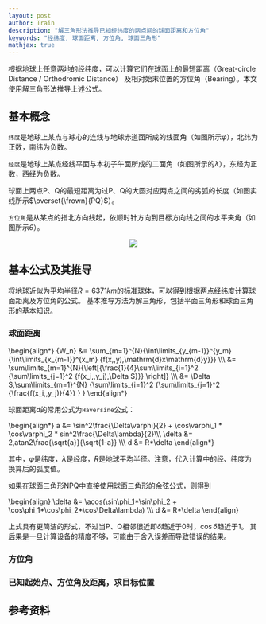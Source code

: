 ```yaml
---
layout: post
author: Train
description: "解三角形法推导已知经纬度的两点间的球面距离和方位角"
keywords: "经纬度, 球面距离, 方位角, 球面三角形"
mathjax: true
---
```


根据地球上任意两地的经纬度，可以计算它们在球面上的最短距离（Great-circle Distance / Orthodromic Distance）
及相对始末位置的方位角（Bearing）。本文使用解三角形法推导上述公式。

## 基本概念

`纬度`是地球上某点与球心的连线与地球赤道面所成的线面角（如图所示$\varphi$），北纬为正数，南纬为负数。

`经度`是地球上某点经线平面与本初子午面所成的二面角（如图所示的$\lambda$），东经为正数，西经为负数。

球面上两点P、Q的最短距离为过P、Q的大圆对应两点之间的劣弧的长度（如图实线所示$\overset{\frown}{PQ}$）。

`方位角`是从某点的指北方向线起，依顺时针方向到目标方向线之间的水平夹角（如图所示$\theta$）。

<div align='center'><img src="{{ "/images/2017-03-08-01.png" | prepend: site.baseurl }}"></div>

## 基本公式及其推导

将地球近似为平均半径$R=6371km$的标准球体，可以得到根据两点经纬度计算球面距离及方位角的公式。
基本推导方法为解三角形，包括平面三角形和球面三角形的基本知识。

### 球面距离

\begin{align\*}
{W\_n} &= \sum\_{m=1}^{N}{\int\limits\_{y\_{m-1}}^{y\_m} {\int\limits\_{x\_{m-1}}^{x\_m} {f(x,\,y)\,\mathrm{d}x\mathrm{d}y}}} \\\\\\
&= \sum\limits\_{m=1}^{N}{\left[{\frac{1}{4}\sum\limits\_{i=1}^2 {\sum\limits\_{j=1}^2 {f(x\_i,\,y\_j)\,\Delta S}}} \right]} \\\\\\
&= \Delta S\,\sum\limits\_{m=1}^{N} {\sum\limits\_{i=1}^2 {\sum\limits\_{j=1}^2 {\frac{f(x\_i,\,y\_j)}{4}} } }
\end{align\*}

球面距离$d$的常用公式为`Haversine`公式：

\begin{align\*}
a &= \sin^2\frac{\Delta\varphi}{2} + \cos\varphi_1 * \cos\varphi_2 * sin^2\frac{\Delta\lambda}{2}\\\\\\
\delta &= 2\,atan2\frac{\sqrt{a}}{\sqrt{1-a}} \\\\\\
d &= R*\delta
\end{align\*}

其中，$\varphi$是纬度，$\lambda$是经度，$R$是地球平均半径。注意，代入计算中的经、纬度为换算后的弧度值。

如果在球面三角形NPQ中直接使用球面三角形的余弦公式，则得到

\begin{align}
\delta &= \acos(\sin\phi_1*\sin\phi_2 + \cos\phi_1*\cos\phi_2*\cos\Delta\lambda) \\\\\\
d &= R*\delta
\end{align}



上式具有更简洁的形式，不过当P、Q相邻很近即$\delta$趋近于0时，$\cos\delta$趋近于1。
其后果是一旦计算设备的精度不够，可能由于舍入误差而导致错误的结果。

### 方位角

### 已知起始点、方位角及距离，求目标位置

## 参考资料




